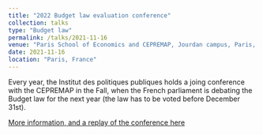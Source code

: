 ```yaml
---
title: "2022 Budget law evaluation conference"
collection: talks
type: "Budget law"
permalink: /talks/2021-11-16
venue: "Paris School of Economics and CEPREMAP, Jourdan campus, Paris, France"
date: 2021-11-16
location: "Paris, France"
---
```


Every year, the Institut des politiques publiques holds a joing conference with the CEPREMAP in the Fall, when the French parliament is debating the Budget law for the next year (the law has to be voted before December 31st).

[More information, and a replay of the conference here](https://www.ipp.eu/actualites/replay-conference-sur-levaluation-du-budget-2022/)
